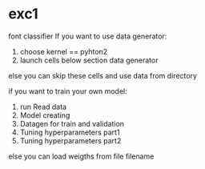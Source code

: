 # exc1
font classifier
If you want to use data generator:

  1) choose kernel == pyhton2
  2) launch cells below section data generator
  
else you can skip these cells and use data from directory

if you want to train your own model:
  1) run Read data
  2) Model creating
  3) Datagen for train and validation
  4) Tuning hyperparameters part1
  5) Tuning hyperparameters part2
  
  else you can load weigths from file filename
